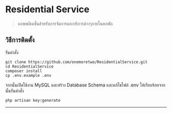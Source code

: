 # Residential Service
> แอพพลิเคชั่นสำหรับการจัดการและบริการต่างๆภายในหอพัก

## วิธีการติดตั้ง 
รันคำสั่ง
```
git clone https://github.com/onemoretwo/ResidentialService.git
cd ResidentialService
composer install
cp .env.example .env
```
จากนั้นเปิดใช้งาน MySQL และสร้าง Database Schema และแก้ไขไฟล์ .env ให้เรียบร้อยจากนั้นรันคำสั่ง
```
php artisan key:generate
```
---
